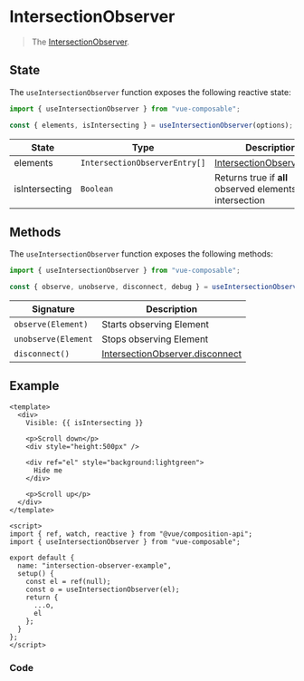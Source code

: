 # IntersectionObserver

> The [IntersectionObserver](https://developer.mozilla.org/en-US/docs/Web/API/Intersection_Observer_API).

## State

The `useIntersectionObserver` function exposes the following reactive state:

```js
import { useIntersectionObserver } from "vue-composable";

const { elements, isIntersecting } = useIntersectionObserver(options);
```

| State          | Type                          | Description                                                                                             |
| -------------- | ----------------------------- | ------------------------------------------------------------------------------------------------------- |
| elements       | `IntersectionObserverEntry[]` | [IntersectionObserverEntry](https://developer.mozilla.org/en-US/docs/Web/API/IntersectionObserverEntry) |
| isIntersecting | `Boolean`                     | Returns true if **all** observed elements are intersection                                              |

## Methods

The `useIntersectionObserver` function exposes the following methods:

```js
import { useIntersectionObserver } from "vue-composable";

const { observe, unobserve, disconnect, debug } = useIntersectionObserver();
```

| Signature           | Description                                                                                                         |
| ------------------- | ------------------------------------------------------------------------------------------------------------------- |
| `observe(Element)`  | Starts observing Element                                                                                            |
| `unobserve(Element` | Stops observing Element                                                                                             |
| `disconnect()`      | [IntersectionObserver.disconnect](https://developer.mozilla.org/en-US/docs/Web/API/IntersectionObserver/disconnect) |

<!-- | `debug()`           | Provides some debug information: [WIP]                                                                              | -->

## Example

```vue
<template>
  <div>
    Visible: {{ isIntersecting }}

    <p>Scroll down</p>
    <div style="height:500px" />

    <div ref="el" style="background:lightgreen">
      Hide me
    </div>

    <p>Scroll up</p>
  </div>
</template>

<script>
import { ref, watch, reactive } from "@vue/composition-api";
import { useIntersectionObserver } from "vue-composable";

export default {
  name: "intersection-observer-example",
  setup() {
    const el = ref(null);
    const o = useIntersectionObserver(el);
    return {
      ...o,
      el
    };
  }
};
</script>
```

### Code

<ClientOnly>
<intersection-observer-example/>
</ClientOnly>
